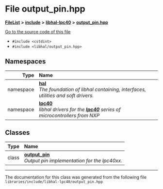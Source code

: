 

# File output\_pin.hpp



[**FileList**](files.md) **>** [**include**](dir_cba0faac6e93618a6e2539705915bd70.md) **>** [**libhal-lpc40**](dir_2fff134b595a3a874b0307aab0eea726.md) **>** [**output\_pin.hpp**](libhal-lpc40_2output__pin_8hpp.md)

[Go to the source code of this file](libhal-lpc40_2output__pin_8hpp_source.md)



* `#include <cstdint>`
* `#include <libhal/output_pin.hpp>`













## Namespaces

| Type | Name |
| ---: | :--- |
| namespace | [**hal**](namespacehal.md) <br>_The foundation of libhal containing, interfaces, utilities and soft drivers._  |
| namespace | [**lpc40**](namespacehal_1_1lpc40.md) <br>_libhal drivers for the_ [_**lpc40**_](namespacehal_1_1lpc40.md) _series of microcontrollers from NXP_ |


## Classes

| Type | Name |
| ---: | :--- |
| class | [**output\_pin**](classhal_1_1lpc40_1_1output__pin.md) <br>_Output pin implementation for the lpc40xx._  |



















































------------------------------
The documentation for this class was generated from the following file `libraries/include/libhal-lpc40/output_pin.hpp`

